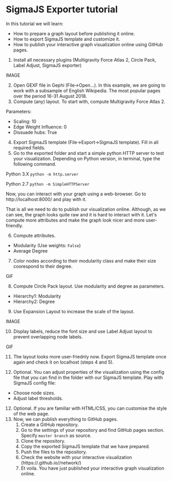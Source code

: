 # SigmaJS Exporter tutorial

In this tutorial we will learn:
 * How to prepare a graph layout before publishing it online.
 * How to export SigmaJS template and customize it.
 * How to publish your interactive graph visualization online using GitHub pages.

1. Install all necessary plugins (Multigravity Force Atlas 2, Circle Pack, Label Adjust, SigmaJS exporter)

IMAGE

2. Open GEXF file in Gephi (File->Open...). In this example, we are going to work with a subsample of English Wikipedia. The most popular pages over the period 16-31 August 2018.
3. Compute (any) layout. To start with, compute Multigravity Force Atlas 2.

Parameters:

* Scaling: 10
* Edge Weight Influence: 0
* Dissuade hubs: True

4. Export SigmaJS template (File->Export->SigmaJS template). Fill in all required fields.
5. Go to the exported folder and start a simple python HTTP server to test your visualization. Depending on Python version, in terminal, type the following command.

Python 3.X `python -m http.server`

Python 2.7 `python -m SimpleHTTPServer`

Now, you can interact with your graph using a web-browser. Go to http://localhost:8000/ and play with it.

That is all we need to do to publish our visualization online. Although, as we can see, the graph looks quite raw and it is hard to interact with it. Let's compute more attributes and make the graph look nicer and more user-friendly.

6. Compute attributes.
* Modularity (Use weights: `False`)
* Average Degree
7. Color nodes according to their modularity class and make their size coorespond to their degree.

GIF

8. Compute Circle Pack layout. Use modularity and degree as parameters.
* Hierarchy1: Modularity
* Hierarchy2: Degree
9. Use Expansion Layout to increase the scale of the layout.

IMAGE

10. Display labels, reduce the font size and use Label Adjust layout to prevent overlapping node labels.

GIF

11. The layout looks more user-friednly now. Export SigmaJS template once again and check it on localhost (steps 4 and 5).

11. Optional. You can adjust properties of the visualization using the config file that you can find in the folder with our SigmaJS template. Play with SigmaJS config file:
* Choose node sizes.
* Adjust label thresholds.
12. Optional. If you are familiar with HTML/CSS, you can customise the style of the web page.
14. Now, we can publish everything to GitHub pages.
    1. Create a GitHub repository.
    2. Go to the settings of your repository and find GitHub pages section. Specify `master branch` as source. 
    3. Clone the repository.
    4. Copy the exported SigmaJS template that we have prepared.
    5. Push the files to the repository.
    6. Check the website with your interactive visualization (https://<your-github-user-name>.github.io/<repository-name>/network/)
    7. Et voila. You have just published your interactive graph visualization online.